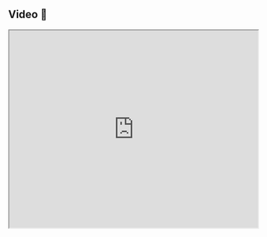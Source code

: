## Video 🎥

<iframe src="https://www.youtube.com/embed/TF0fgz7zemw" width="100%" height="400"></iframe>
